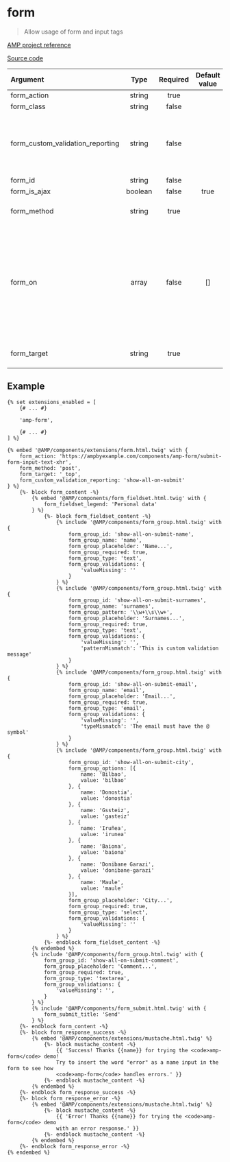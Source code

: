 # form
> Allow usage of form and input tags

[AMP project reference][1]

[Source code][2]

| Argument                         | Type       | Required | Default value | More information                                                           | 
|:---------------------------------|:----------:|:--------:|:-------------:|:---------------------------------------------------------------------------|
| form_action                      | string     | true     |               |                                                                            |
| form_class                       | string     | false    |               |                                                                            |
| form_custom_validation_reporting | string     | false    |               | only it can be "show-first-on-submit", "show-all-on-submit" or "as-you-go" |
| form_id                          | string     | false    |               |                                                                            |
| form_is_ajax                     | boolean    | false    | true          |                                                                            |
| form_method                      | string     | true     |               | only it can be "GET" or "POST"                                             |
| form_on                          | array      | false    | []            | key/value with event/target-element, event only can be "submit", "submit-success", "submit-error", "valid" or "invalid" |
| form_target                      | string     | true     |               | only it can be "_blank" or "_top"                                          |

## Example

```twig
{% set extensions_enabled = [
    {# ... #}

    'amp-form',

    {# ... #}
] %}

{% embed '@AMP/components/extensions/form.html.twig' with {
    form_action: 'https://ampbyexample.com/components/amp-form/submit-form-input-text-xhr',
    form_method: 'post',
    form_target: '_top',
    form_custom_validation_reporting: 'show-all-on-submit'
} %}
    {%- block form_content -%}
        {% embed '@AMP/components/form_fieldset.html.twig' with {
            form_fieldset_legend: 'Personal data'
        } %}
            {%- block form_fieldset_content -%}
                {% include '@AMP/components/form_group.html.twig' with {
                    form_group_id: 'show-all-on-submit-name',
                    form_group_name: 'name',
                    form_group_placeholder: 'Name...',
                    form_group_required: true,
                    form_group_type: 'text',
                    form_group_validations: {
                        'valueMissing': ''
                    }
                } %}
                {% include '@AMP/components/form_group.html.twig' with {
                    form_group_id: 'show-all-on-submit-surnames',
                    form_group_name: 'surnames',
                    form_group_pattern: '\\w+\\s\\w+',
                    form_group_placeholder: 'Surnames...',
                    form_group_required: true,
                    form_group_type: 'text',
                    form_group_validations: {
                        'valueMissing': '',
                        'patternMismatch': 'This is custom validation message'
                    }
                } %}
                {% include '@AMP/components/form_group.html.twig' with {
                    form_group_id: 'show-all-on-submit-email',
                    form_group_name: 'email',
                    form_group_placeholder: 'Email...',
                    form_group_required: true,
                    form_group_type: 'email',
                    form_group_validations: {
                        'valueMissing': '',
                        'typeMismatch': 'The email must have the @ symbol'
                    }
                } %}
                {% include '@AMP/components/form_group.html.twig' with {
                    form_group_id: 'show-all-on-submit-city',
                    form_group_options: [{
                        name: 'Bilbao',
                        value: 'bilbao'
                    }, {
                        name: 'Donostia',
                        value: 'donostia'
                    }, {
                        name: 'Gssteiz',
                        value: 'gasteiz'
                    }, {
                        name: 'Iruñea',
                        value: 'irunea'
                    }, {
                        name: 'Baiona',
                        value: 'baiona'
                    }, {
                        name: 'Donibane Garazi',
                        value: 'donibane-garazi'
                    }, {
                        name: 'Maule',
                        value: 'maule'
                    }],
                    form_group_placeholder: 'City...',
                    form_group_required: true,
                    form_group_type: 'select',
                    form_group_validations: {
                        'valueMissing': ''
                    }
                } %}
            {%- endblock form_fieldset_content -%}
        {% endembed %}
        {% include '@AMP/components/form_group.html.twig' with {
            form_group_id: 'show-all-on-submit-comment',
            form_group_placeholder: 'Comment...',
            form_group_required: true,
            form_group_type: 'textarea',
            form_group_validations: {
                'valueMissing': '',
            }
        } %}
        {% include '@AMP/components/form_submit.html.twig' with {
            form_submit_title: 'Send'
        } %}
    {%- endblock form_content -%}
    {%- block form_response_success -%}
        {% embed '@AMP/components/extensions/mustache.html.twig' %}
            {%- block mustache_content -%}
                {{ 'Success! Thanks {{name}} for trying the <code>amp-form</code> demo!
                Try to insert the word "error" as a name input in the form to see how
                <code>amp-form</code> handles errors.' }}
            {%- endblock mustache_content -%}
        {% endembed %}
    {%- endblock form_response_success -%}
    {%- block form_response_error -%}
        {% embed '@AMP/components/extensions/mustache.html.twig' %}
            {%- block mustache_content -%}
                {{ 'Error! Thanks {{name}} for trying the <code>amp-form</code> demo
                with an error response.' }}
            {%- endblock mustache_content -%}
        {% endembed %}
    {%- endblock form_response_error -%}
{% endembed %}
```
[1]: https://github.com/ampproject/amphtml/blob/master/extensions/amp-form/amp-form.md
[2]: https://github.com/benatespina/AMPTwigTheme/blob/master/templates/components/extensions/form.html.twig

